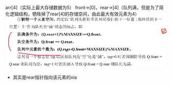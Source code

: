 

arr[4]（实际上最大存储数据为5）
front->[0]，rear->[4]（队列满，但是为了简化逻辑结构，牺牲掉了rear[4]的存储空间，由此最大有效元素为4）
![输入图片说明](/imgs/2025-08-20/lKnJVZ578byd7SiI.png)

- 其实是rear指针指向该元素的xia
<!--stackedit_data:
eyJoaXN0b3J5IjpbLTgzOTc0ODkyOCwtMTU4ODYzMTA4OV19
-->
